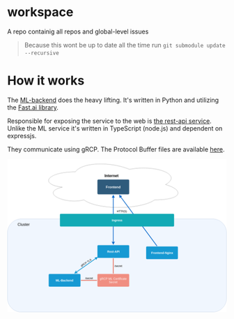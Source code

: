 # workspace
A repo containig all repos and global-level issues
> Because this wont be up to date all the time run `git submodule update --recursive`

# How it works

The [ML-backend](https://github.com/fosefx-ml-ms/ML-backend) does the heavy lifting.
It's written in Python and utilizing the [Fast.ai library](https://docs.fast.ai).

Responsible for exposing the service to the web is [the rest-api service](https://github.com/fosefx-ml-ms/rest-api).
Unlike the ML service it's written in TypeScript (node.js) and dependent on expressjs.

They communicate using gRCP. The Protocol Buffer files are available [here](https://github.com/fosefx-ml-ms/protos/).

<div style="text-align:center">
    <img alt="diagram of how it works" src="layout.png">
</div>
